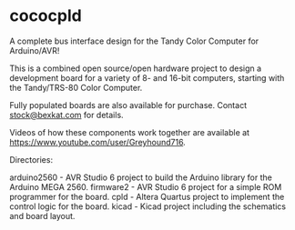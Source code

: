 cococpld
========

A complete bus interface design for the Tandy Color Computer for Arduino/AVR!

This is a combined open source/open hardware project to design a development board for a variety of 8- and 16-bit
computers, starting with the Tandy/TRS-80 Color Computer.

Fully populated boards are also available for purchase.  Contact stock@bexkat.com for details.

Videos of how these components work together are available at https://www.youtube.com/user/Greyhound716.

Directories:

arduino2560 - AVR Studio 6 project to build the Arduino library for the Arduino MEGA 2560.
firmware2 - AVR Studio 6 project for a simple ROM programmer for the board.
cpld - Altera Quartus project to implement the control logic for the board.
kicad - Kicad project including the schematics and board layout.


